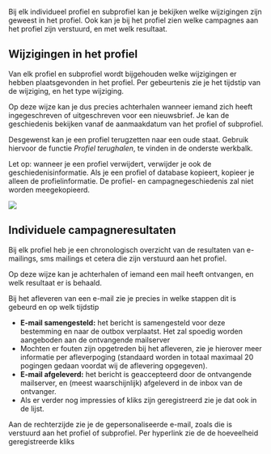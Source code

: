 Bij elk individueel profiel en subprofiel kan je bekijken welke
wijzigingen zijn geweest in het profiel. Ook kan je bij het profiel zien
welke campagnes aan het profiel zijn verstuurd, en met welk resultaat.

Wijzigingen in het profiel
--------------------------

Van elk profiel en subprofiel wordt bijgehouden welke wijzigingen er
hebben plaatsgevonden in het profiel. Per gebeurtenis zie je het
tijdstip van de wijziging, en het type wijziging.

Op deze wijze kan je dus precies achterhalen wanneer iemand zich heeft
ingegeschreven of uitgeschreven voor een nieuwsbrief. Je kan de
geschiedenis bekijken vanaf de aanmaakdatum van het profiel of
subprofiel.

Desgewenst kan je een profiel terugzetten naar een oude staat. Gebruik
hiervoor de functie *Profiel terughalen*, te vinden in de onderste
werkbalk.

Let op: wanneer je een profiel verwijdert, verwijder je ook de
geschiedenisinformatie. Als je een profiel of database kopieert, kopieer
je alleen de profielinformatie. De profiel- en campagnegeschiedenis zal
niet worden meegekopieerd.

![](Documentation/profilehistory.png)

Individuele campagneresultaten
------------------------------

Bij elk profiel heb je een chronologisch overzicht van de resultaten van
e-mailings, sms mailings et cetera die zijn verstuurd aan het profiel.

Op deze wijze kan je achterhalen of iemand een mail heeft ontvangen, en
welk resultaat er is behaald.

Bij het afleveren van een e-mail zie je precies in welke stappen dit is
gebeurd en op welk tijdstip

-   **E-mail samengesteld:** het bericht is samengesteld voor deze
    bestemming en naar de outbox verplaatst. Het zal spoedig worden
    aangeboden aan de ontvangende mailserver
-   Mochten er fouten zijn opgetreden bij het afleveren, zie je hierover
    meer informatie per afleverpoging (standaard worden in totaal
    maximaal 20 pogingen gedaan voordat wij de aflevering opgegeven).
-   **E-mail afgeleverd:** het bericht is geaccepteerd door de
    ontvangende mailserver, en (meest waarschijnlijk) afgeleverd in de
    inbox van de ontvanger.
-   Als er verder nog impressies of kliks zijn geregistreerd zie je dat
    ook in de lijst.

Aan de rechterzijde zie je de gepersonaliseerde e-mail, zoals die is
verstuurd aan het profiel of subprofiel. Per hyperlink zie de de
hoeveelheid geregistreerde kliks
